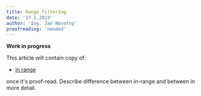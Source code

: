 ```yaml
---
title: Range filtering
date: '17.1.2023'
author: 'Ing. Jan Novotný'
proofreading: 'needed'
---
```


**Work in progress**

This article will contain copy of:

- [in range](https://evitadb.io/research/assignment/querying/query_language#in-range)

once it's proof-read. Describe difference between in-range and between in more detail.